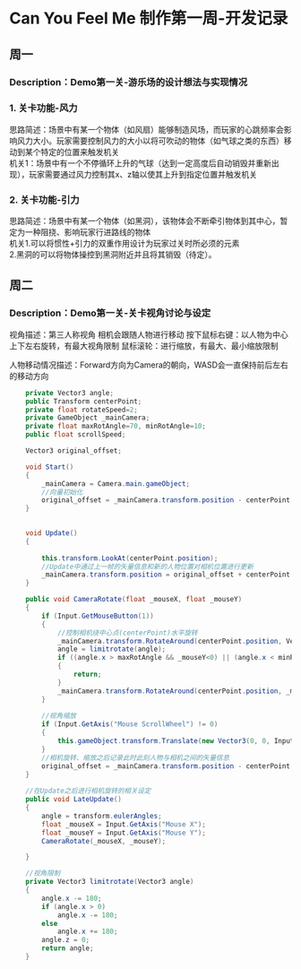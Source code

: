 # Can You Feel Me 制作第一周-开发记录

## 周一
### Description：Demo第一关-游乐场的设计想法与实现情况

### 1. 关卡功能-风力
思路简述：场景中有某一个物体（如风扇）能够制造风场，而玩家的心跳频率会影响风力大小。玩家需要控制风力的大小以将可吹动的物体（如气球之类的东西）移动到某个特定的位置来触发机关<br/>机关1：场景中有一个不停循环上升的气球（达到一定高度后自动销毁并重新出现），玩家需要通过风力控制其x、z轴以使其上升到指定位置并触发机关

### 2. 关卡功能-引力
 思路简述：场景中有某一个物体（如黑洞），该物体会不断牵引物体到其中心，暂定为一种阻挠、影响玩家行进路线的物体<br/>机关1.可以将惯性+引力的双重作用设计为玩家过关时所必须的元素<br/> 2.黑洞的可以将物体操控到黑洞附近并且将其销毁（待定）。

## 周二
### Description：Demo第一关-关卡视角讨论与设定
视角描述：第三人称视角 相机会跟随人物进行移动 按下鼠标右键：以人物为中心上下左右旋转，有最大视角限制 鼠标滚轮：进行缩放，有最大、最小缩放限制 

人物移动情况描述：Forward方向为Camera的朝向，WASD会一直保持前后左右的移动方向 
```csharp
    private Vector3 angle;
    public Transform centerPoint;
    private float rotateSpeed=2;
    private GameObject _mainCamera;
    private float maxRotAngle=70, minRotAngle=10;
    public float scrollSpeed;

    Vector3 original_offset;

    void Start()
    {
        _mainCamera = Camera.main.gameObject;
        //向量初始化
        original_offset = _mainCamera.transform.position - centerPoint.position;
    }

  
    void Update()
    {
        
        this.transform.LookAt(centerPoint.position);
        //Update中通过上一帧的矢量信息和新的人物位置对相机位置进行更新
        _mainCamera.transform.position = original_offset + centerPoint.position;
    }

    public void CameraRotate(float _mouseX, float _mouseY)
    {       
        if (Input.GetMouseButton(1))
        {
            //控制相机绕中心点(centerPoint)水平旋转
            _mainCamera.transform.RotateAround(centerPoint.position, Vector3.up, _mouseX * rotateSpeed);
            angle = limitrotate(angle);
            if ((angle.x > maxRotAngle && _mouseY<0) || (angle.x < minRotAngle&&_mouseY > 0))
            {                
                return;
            }            
            _mainCamera.transform.RotateAround(centerPoint.position, _mainCamera.transform.right, _mouseY *-rotateSpeed);                          
        }
        
        //视角缩放
        if (Input.GetAxis("Mouse ScrollWheel") != 0)
        {
            this.gameObject.transform.Translate(new Vector3(0, 0, Input.GetAxis("Mouse ScrollWheel") * Time.deltaTime * scrollSpeed));
        }
        //相机旋转、缩放之后记录此时此刻人物与相机之间的矢量信息
        original_offset = _mainCamera.transform.position - centerPoint.position;
    }
   
    //在Update之后进行相机旋转的相关设定
    public void LateUpdate()
    {
        angle = transform.eulerAngles;
        float _mouseX = Input.GetAxis("Mouse X");
        float _mouseY = Input.GetAxis("Mouse Y");
        CameraRotate(_mouseX, _mouseY);

    }

    //视角限制
    private Vector3 limitrotate(Vector3 angle)
    {
        angle.x -= 180;
        if (angle.x > 0)
            angle.x -= 180;
        else
            angle.x += 180;
        angle.z = 0;
        return angle;
    }
```



